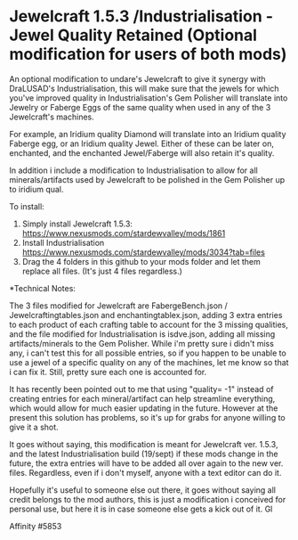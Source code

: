 # Jewelcraft 1.5.3 /Industrialisation - Jewel Quality Retained (Optional modification for users of both mods) 
An optional modification to undare's Jewelcraft to give it synergy with DraLUSAD's Industrialisation, this will make sure that the jewels for which you've improved quality in Industrialisation's Gem Polisher will translate into Jewelry or Faberge Eggs of the same quality when used in any of the 3 Jewelcraft's machines.

For example, an Iridium quality Diamond will translate into an Iridium quality Faberge egg, or an Iridium quality Jewel. Either of these can be later on, enchanted, and the enchanted Jewel/Faberge will also retain it's quality.

In addition i include a modification to Industrialisation to allow for all minerals/artifacts used by Jewelcraft to be polished in the Gem Polisher up to iridium qual.

To install: 
1) Simply install Jewelcraft 1.5.3: https://www.nexusmods.com/stardewvalley/mods/1861
2) Install Industrialisation https://www.nexusmods.com/stardewvalley/mods/3034?tab=files
2) Drag the 4 folders in this github to your mods folder and let them replace all files. (It's just 4 files regardless.)

*Technical Notes: 

The 3 files modified for Jewelcraft are FabergeBench.json / Jewelcraftingtables.json and enchantingtablex.json, adding 3 extra entries to each product of each crafting table to account for the 3 missing qualities, and the file modified for Industrialisation is isdve.json, adding all missing artifacts/minerals to the Gem Polisher. While i'm pretty sure i didn't miss any, i can't test this for all possible entries, so if you happen to be unable to use a jewel of a specific quality on any of the machines, let me know so that i can fix it. Still, pretty sure each one is accounted for.

It has recently been pointed out to me that using "quality= -1" instead of creating entries for each mineral/artifact can help streamline everything, which would allow for much easier updating in the future. However at the present this solution has problems, so it's up for grabs for anyone willing to give it a shot.

It goes without saying, this modification is meant for Jewelcraft ver. 1.5.3, and the latest Industrialisation build (19/sept) if these mods change in the future, the extra entries will have to be added all over again to the new ver. files. Regardless, even if i don't myself, anyone with a text editor can do it.

Hopefully it's useful to someone else out there, it goes without saying all credit belongs to the mod authors, this is just a modification i conceived for personal use, but here it is in case someone else gets a kick out of it.
Gl

Affinity #5853
